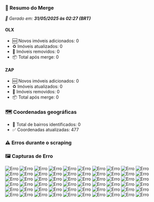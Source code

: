### 🔄 Resumo do Merge

_📅 Gerado em: **31/05/2025 às 02:27 (BRT)**_
#### OLX
- 🆕 Novos imóveis adicionados: 0
- ♻️ Imóveis atualizados: 0
- 🛑 Imóveis removidos: 0
- 📦 Total após merge: 0

#### ZAP
- 🆕 Novos imóveis adicionados: 0
- ♻️ Imóveis atualizados: 0
- 🛑 Imóveis removidos: 0
- 📦 Total após merge: 0

### 🗺️ Coordenadas geográficas
- 📍 Total de bairros identificados: 0
- ✅ Coordenadas atualizadas: 477

### ⚠️ Erros durante o scraping

### 🖼️ Capturas de Erro
![Erro](https://raw.githubusercontent.com/ApenasGabs/querocasa/24c269a84e534ea1101a93749b19f65ad79d74ca/screenshots/debug_post_click_house-item-0.png)
![Erro](https://raw.githubusercontent.com/ApenasGabs/querocasa/24c269a84e534ea1101a93749b19f65ad79d74ca/screenshots/debug_post_click_house-item-1.png)
![Erro](https://raw.githubusercontent.com/ApenasGabs/querocasa/24c269a84e534ea1101a93749b19f65ad79d74ca/screenshots/debug_post_click_house-item-10.png)
![Erro](https://raw.githubusercontent.com/ApenasGabs/querocasa/24c269a84e534ea1101a93749b19f65ad79d74ca/screenshots/debug_post_click_house-item-11.png)
![Erro](https://raw.githubusercontent.com/ApenasGabs/querocasa/24c269a84e534ea1101a93749b19f65ad79d74ca/screenshots/debug_post_click_house-item-12.png)
![Erro](https://raw.githubusercontent.com/ApenasGabs/querocasa/24c269a84e534ea1101a93749b19f65ad79d74ca/screenshots/debug_post_click_house-item-13.png)
![Erro](https://raw.githubusercontent.com/ApenasGabs/querocasa/24c269a84e534ea1101a93749b19f65ad79d74ca/screenshots/debug_post_click_house-item-15.png)
![Erro](https://raw.githubusercontent.com/ApenasGabs/querocasa/24c269a84e534ea1101a93749b19f65ad79d74ca/screenshots/debug_post_click_house-item-16.png)
![Erro](https://raw.githubusercontent.com/ApenasGabs/querocasa/24c269a84e534ea1101a93749b19f65ad79d74ca/screenshots/debug_post_click_house-item-17.png)
![Erro](https://raw.githubusercontent.com/ApenasGabs/querocasa/24c269a84e534ea1101a93749b19f65ad79d74ca/screenshots/debug_post_click_house-item-18.png)
![Erro](https://raw.githubusercontent.com/ApenasGabs/querocasa/24c269a84e534ea1101a93749b19f65ad79d74ca/screenshots/debug_post_click_house-item-19.png)
![Erro](https://raw.githubusercontent.com/ApenasGabs/querocasa/24c269a84e534ea1101a93749b19f65ad79d74ca/screenshots/debug_post_click_house-item-2.png)
![Erro](https://raw.githubusercontent.com/ApenasGabs/querocasa/24c269a84e534ea1101a93749b19f65ad79d74ca/screenshots/debug_post_click_house-item-20.png)
![Erro](https://raw.githubusercontent.com/ApenasGabs/querocasa/24c269a84e534ea1101a93749b19f65ad79d74ca/screenshots/debug_post_click_house-item-22.png)
![Erro](https://raw.githubusercontent.com/ApenasGabs/querocasa/24c269a84e534ea1101a93749b19f65ad79d74ca/screenshots/debug_post_click_house-item-23.png)
![Erro](https://raw.githubusercontent.com/ApenasGabs/querocasa/24c269a84e534ea1101a93749b19f65ad79d74ca/screenshots/debug_post_click_house-item-24.png)
![Erro](https://raw.githubusercontent.com/ApenasGabs/querocasa/24c269a84e534ea1101a93749b19f65ad79d74ca/screenshots/debug_post_click_house-item-25.png)
![Erro](https://raw.githubusercontent.com/ApenasGabs/querocasa/24c269a84e534ea1101a93749b19f65ad79d74ca/screenshots/debug_post_click_house-item-26.png)
![Erro](https://raw.githubusercontent.com/ApenasGabs/querocasa/24c269a84e534ea1101a93749b19f65ad79d74ca/screenshots/debug_post_click_house-item-27.png)
![Erro](https://raw.githubusercontent.com/ApenasGabs/querocasa/24c269a84e534ea1101a93749b19f65ad79d74ca/screenshots/debug_post_click_house-item-28.png)
![Erro](https://raw.githubusercontent.com/ApenasGabs/querocasa/24c269a84e534ea1101a93749b19f65ad79d74ca/screenshots/debug_post_click_house-item-29.png)
![Erro](https://raw.githubusercontent.com/ApenasGabs/querocasa/24c269a84e534ea1101a93749b19f65ad79d74ca/screenshots/debug_post_click_house-item-3.png)
![Erro](https://raw.githubusercontent.com/ApenasGabs/querocasa/24c269a84e534ea1101a93749b19f65ad79d74ca/screenshots/debug_post_click_house-item-4.png)
![Erro](https://raw.githubusercontent.com/ApenasGabs/querocasa/24c269a84e534ea1101a93749b19f65ad79d74ca/screenshots/debug_post_click_house-item-5.png)
![Erro](https://raw.githubusercontent.com/ApenasGabs/querocasa/24c269a84e534ea1101a93749b19f65ad79d74ca/screenshots/debug_post_click_house-item-6.png)
![Erro](https://raw.githubusercontent.com/ApenasGabs/querocasa/24c269a84e534ea1101a93749b19f65ad79d74ca/screenshots/debug_post_click_house-item-7.png)
![Erro](https://raw.githubusercontent.com/ApenasGabs/querocasa/24c269a84e534ea1101a93749b19f65ad79d74ca/screenshots/debug_post_click_house-item-8.png)
![Erro](https://raw.githubusercontent.com/ApenasGabs/querocasa/24c269a84e534ea1101a93749b19f65ad79d74ca/screenshots/debug_post_click_house-item-9.png)
![Erro](https://raw.githubusercontent.com/ApenasGabs/querocasa/24c269a84e534ea1101a93749b19f65ad79d74ca/screenshots/debug_pre_click_house-item-0.png)
![Erro](https://raw.githubusercontent.com/ApenasGabs/querocasa/24c269a84e534ea1101a93749b19f65ad79d74ca/screenshots/debug_pre_click_house-item-1.png)
![Erro](https://raw.githubusercontent.com/ApenasGabs/querocasa/24c269a84e534ea1101a93749b19f65ad79d74ca/screenshots/debug_pre_click_house-item-10.png)
![Erro](https://raw.githubusercontent.com/ApenasGabs/querocasa/24c269a84e534ea1101a93749b19f65ad79d74ca/screenshots/debug_pre_click_house-item-11.png)
![Erro](https://raw.githubusercontent.com/ApenasGabs/querocasa/24c269a84e534ea1101a93749b19f65ad79d74ca/screenshots/debug_pre_click_house-item-12.png)
![Erro](https://raw.githubusercontent.com/ApenasGabs/querocasa/24c269a84e534ea1101a93749b19f65ad79d74ca/screenshots/debug_pre_click_house-item-13.png)
![Erro](https://raw.githubusercontent.com/ApenasGabs/querocasa/24c269a84e534ea1101a93749b19f65ad79d74ca/screenshots/debug_pre_click_house-item-15.png)
![Erro](https://raw.githubusercontent.com/ApenasGabs/querocasa/24c269a84e534ea1101a93749b19f65ad79d74ca/screenshots/debug_pre_click_house-item-16.png)
![Erro](https://raw.githubusercontent.com/ApenasGabs/querocasa/24c269a84e534ea1101a93749b19f65ad79d74ca/screenshots/debug_pre_click_house-item-17.png)
![Erro](https://raw.githubusercontent.com/ApenasGabs/querocasa/24c269a84e534ea1101a93749b19f65ad79d74ca/screenshots/debug_pre_click_house-item-18.png)
![Erro](https://raw.githubusercontent.com/ApenasGabs/querocasa/24c269a84e534ea1101a93749b19f65ad79d74ca/screenshots/debug_pre_click_house-item-19.png)
![Erro](https://raw.githubusercontent.com/ApenasGabs/querocasa/24c269a84e534ea1101a93749b19f65ad79d74ca/screenshots/debug_pre_click_house-item-2.png)
![Erro](https://raw.githubusercontent.com/ApenasGabs/querocasa/24c269a84e534ea1101a93749b19f65ad79d74ca/screenshots/debug_pre_click_house-item-20.png)
![Erro](https://raw.githubusercontent.com/ApenasGabs/querocasa/24c269a84e534ea1101a93749b19f65ad79d74ca/screenshots/debug_pre_click_house-item-22.png)
![Erro](https://raw.githubusercontent.com/ApenasGabs/querocasa/24c269a84e534ea1101a93749b19f65ad79d74ca/screenshots/debug_pre_click_house-item-23.png)
![Erro](https://raw.githubusercontent.com/ApenasGabs/querocasa/24c269a84e534ea1101a93749b19f65ad79d74ca/screenshots/debug_pre_click_house-item-24.png)
![Erro](https://raw.githubusercontent.com/ApenasGabs/querocasa/24c269a84e534ea1101a93749b19f65ad79d74ca/screenshots/debug_pre_click_house-item-25.png)
![Erro](https://raw.githubusercontent.com/ApenasGabs/querocasa/24c269a84e534ea1101a93749b19f65ad79d74ca/screenshots/debug_pre_click_house-item-26.png)
![Erro](https://raw.githubusercontent.com/ApenasGabs/querocasa/24c269a84e534ea1101a93749b19f65ad79d74ca/screenshots/debug_pre_click_house-item-27.png)
![Erro](https://raw.githubusercontent.com/ApenasGabs/querocasa/24c269a84e534ea1101a93749b19f65ad79d74ca/screenshots/debug_pre_click_house-item-28.png)
![Erro](https://raw.githubusercontent.com/ApenasGabs/querocasa/24c269a84e534ea1101a93749b19f65ad79d74ca/screenshots/debug_pre_click_house-item-29.png)
![Erro](https://raw.githubusercontent.com/ApenasGabs/querocasa/24c269a84e534ea1101a93749b19f65ad79d74ca/screenshots/debug_pre_click_house-item-3.png)
![Erro](https://raw.githubusercontent.com/ApenasGabs/querocasa/24c269a84e534ea1101a93749b19f65ad79d74ca/screenshots/debug_pre_click_house-item-4.png)
![Erro](https://raw.githubusercontent.com/ApenasGabs/querocasa/24c269a84e534ea1101a93749b19f65ad79d74ca/screenshots/debug_pre_click_house-item-5.png)
![Erro](https://raw.githubusercontent.com/ApenasGabs/querocasa/24c269a84e534ea1101a93749b19f65ad79d74ca/screenshots/debug_pre_click_house-item-6.png)
![Erro](https://raw.githubusercontent.com/ApenasGabs/querocasa/24c269a84e534ea1101a93749b19f65ad79d74ca/screenshots/debug_pre_click_house-item-7.png)
![Erro](https://raw.githubusercontent.com/ApenasGabs/querocasa/24c269a84e534ea1101a93749b19f65ad79d74ca/screenshots/debug_pre_click_house-item-8.png)
![Erro](https://raw.githubusercontent.com/ApenasGabs/querocasa/24c269a84e534ea1101a93749b19f65ad79d74ca/screenshots/debug_pre_click_house-item-9.png)
![Erro](https://raw.githubusercontent.com/ApenasGabs/querocasa/24c269a84e534ea1101a93749b19f65ad79d74ca/screenshots/erro_olx_31_de_maio_de_2025_às_01-53-27.png)
![Erro](https://raw.githubusercontent.com/ApenasGabs/querocasa/24c269a84e534ea1101a93749b19f65ad79d74ca/screenshots/erro_zap_pagina_11_31-05-2025-_02-05.png)
![Erro](https://raw.githubusercontent.com/ApenasGabs/querocasa/24c269a84e534ea1101a93749b19f65ad79d74ca/screenshots/erro_zap_pagina_1_31-05-2025-_01-53.png)
![Erro](https://raw.githubusercontent.com/ApenasGabs/querocasa/24c269a84e534ea1101a93749b19f65ad79d74ca/screenshots/erro_zap_pagina_3_31-05-2025-_01-55.png)
